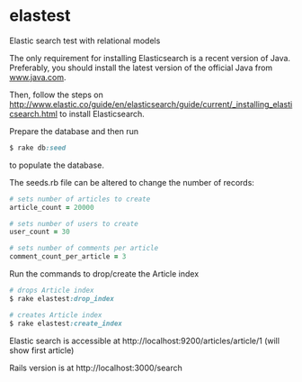 # elastest

Elastic search test with relational models


The only requirement for installing Elasticsearch is a recent version of Java. Preferably, you should install the latest version of the official Java from www.java.com.


Then, follow the steps on http://www.elastic.co/guide/en/elasticsearch/guide/current/_installing_elasticsearch.html
to install Elasticsearch.

Prepare the database and then run

```ruby
$ rake db:seed
```

to populate the database.


The seeds.rb file can be altered to change the number of records:

```ruby
# sets number of articles to create
article_count = 20000

# sets number of users to create
user_count = 30

# sets number of comments per article
comment_count_per_article = 3
```

Run the commands to drop/create the Article index

```ruby
# drops Article index
$ rake elastest:drop_index

# creates Article index
$ rake elastest:create_index

```

Elastic search is accessible at http://localhost:9200/articles/article/1
(will show first article)

Rails version is at http://localhost:3000/search